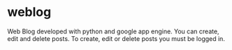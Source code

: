 weblog
======

Web Blog developed with python and google app engine.
You can create, edit and delete posts.
To create, edit or delete posts you must be logged in.
